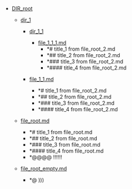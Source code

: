 - <a href = "E:\Node_projects\Node_Way\Jobs\CataloguerFs\CreateCatalog\AFP5_0.1_ctlg_1_to_2.v.0.1.6\Examples\cleare\DIR_root\cat.DIR_root\dir.DIR_root.md">DIR_root</a>
    - <a href = "E:\Node_projects\Node_Way\Jobs\CataloguerFs\CreateCatalog\AFP5_0.1_ctlg_1_to_2.v.0.1.6\Examples\cleare\DIR_root\dir_1\cat.dir_1\dir.dir_1.md">dir_1</a>
        - <a href = "E:\Node_projects\Node_Way\Jobs\CataloguerFs\CreateCatalog\AFP5_0.1_ctlg_1_to_2.v.0.1.6\Examples\cleare\DIR_root\dir_1\dir_1_1\cat.dir_1_1\dir.dir_1_1.md">dir_1_1</a>
            - <a href = "E:\Node_projects\Node_Way\Jobs\CataloguerFs\CreateCatalog\AFP5_0.1_ctlg_1_to_2.v.0.1.6\Examples\cleare\DIR_root\dir_1\dir_1_1\file_1_1_1.md">file_1_1_1.md</a>
                - *# title_1 from file_root_2.md
                - *## title_2 from file_root_2.md
                - *### title_3 from file_root_2.md
                - *#### title_4 from file_root_2.md
        
        - <a href = "E:\Node_projects\Node_Way\Jobs\CataloguerFs\CreateCatalog\AFP5_0.1_ctlg_1_to_2.v.0.1.6\Examples\cleare\DIR_root\dir_1\file_1_1.md">file_1_1.md</a>
            - *# title_1 from file_root_2.md
            - *## title_2 from file_root_2.md
            - *### title_3 from file_root_2.md
            - *#### title_4 from file_root_2.md
    
    - <a href = "E:\Node_projects\Node_Way\Jobs\CataloguerFs\CreateCatalog\AFP5_0.1_ctlg_1_to_2.v.0.1.6\Examples\cleare\DIR_root\file_root.md">file_root.md</a>
        - *# title_1 from file_root.md
        - *## title_2 from file_root.md
        - *### title_3 from file_root.md
        - *#### title_4 from file_root.md
        - *@@@@ !!!!!!
    - <a href = "E:\Node_projects\Node_Way\Jobs\CataloguerFs\CreateCatalog\AFP5_0.1_ctlg_1_to_2.v.0.1.6\Examples\cleare\DIR_root\file_root_empty.md">file_root_empty.md</a>
        - *@ )))
